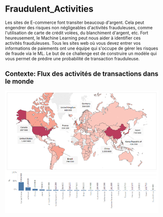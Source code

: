 # Fraudulent_Activities
Les sites de E-commerce font transiter beaucoup d'argent. Cela peut engendrer des risques non négligeables d'activités frauduleuses, comme l'utilisation de carte de crédit volées, du blanchiment d'argent, etc.  Fort heureusement, le Machine Learning peut nous aider à identifier ces activités frauduleuses. Tous les sites web où vous devez entrer vos informations de paiements ont une équipe qui s'occupe de gérer les risques de fraude via le ML.  Le but de ce challenge est de construire un modèle qui vous permet de prédire une probabilité de transaction frauduleuse.

## Contexte: Flux des activités de transactions dans le monde
![](Figs/Country_Mapping.png)
